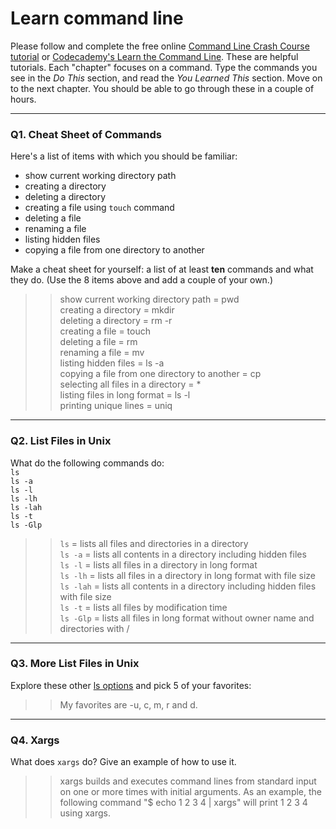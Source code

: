 # Learn command line

Please follow and complete the free online [Command Line Crash Course
tutorial](https://web.archive.org/web/20160708171659/http://cli.learncodethehardway.org/book/) or [Codecademy's Learn the Command Line](https://www.codecademy.com/learn/learn-the-command-line). These are helpful tutorials. Each "chapter" focuses on a command. Type the commands you see in the _Do This_ section, and read the _You Learned This_ section. Move on to the next chapter. You should be able to go through these in a couple of hours.

---

### Q1.  Cheat Sheet of Commands  

Here's a list of items with which you should be familiar:  
* show current working directory path
* creating a directory
* deleting a directory
* creating a file using `touch` command
* deleting a file
* renaming a file
* listing hidden files
* copying a file from one directory to another

Make a cheat sheet for yourself: a list of at least **ten** commands and what they do.  (Use the 8 items above and add a couple of your own.)  

> > show current working directory path = pwd  
creating a directory = mkdir  
deleting a directory = rm -r  
creating a file = touch  
deleting a file = rm  
renaming a file = mv  
listing hidden files = ls -a  
copying a file from one directory to another = cp  
selecting all files in a directory = *  
listing files in long format = ls -l  
printing unique lines = uniq  

---

### Q2.  List Files in Unix   

What do the following commands do:  
`ls`  
`ls -a`  
`ls -l`  
`ls -lh`  
`ls -lah`  
`ls -t`  
`ls -Glp`  

> > `ls` = lists all files and directories in a directory  
`ls -a`  = lists all contents in a directory including hidden files  
`ls -l`  = lists all files in a directory in long format  
`ls -lh` = lists all files in a directory in long format with file size  
`ls -lah` = lists all contents in a directory including hidden files with file size  
`ls -t`  = lists all files by modification time  
`ls -Glp` = lists all files in long format without owner name and directories with /  

---

### Q3.  More List Files in Unix  

Explore these other [ls options](http://www.techonthenet.com/unix/basic/ls.php) and pick 5 of your favorites:

> > My favorites are -u, c, m, r and d.

---

### Q4.  Xargs   

What does `xargs` do? Give an example of how to use it.

> > xargs builds and executes command lines from standard input on one or more times with initial arguments.
As an example, the following command "$ echo 1 2 3 4 | xargs" will print 1 2 3 4 using xargs.

 


